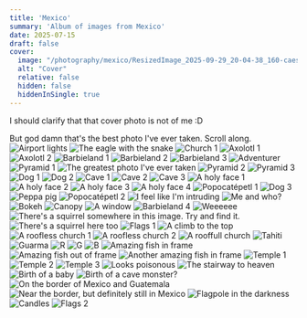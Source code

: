 ```yaml
---
title: 'Mexico'
summary: 'Album of images from Mexico'
date: 2025-07-15
draft: false
cover:
  image: "/photography/mexico/ResizedImage_2025-09-29_20-04-38_160-caesium.jpg"
  alt: "Cover"
  relative: false
  hidden: false
  hiddenInSingle: true
---
```

I should clarify that that cover photo is not of me :D

But god damn that's the best photo I've ever taken. Scroll along.
![](/photography/mexico/ResizedImage_2025-09-29_20-01-39_125-caesium.jpg "Airport lights")
![](/photography/mexico/ResizedImage_2025-09-29_20-01-56_127-caesium.jpg "The eagle with the snake")
![](/photography/mexico/ResizedImage_2025-09-29_20-02-20_133-caesium.jpg "Church 1")
![](/photography/mexico/ResizedImage_2025-09-29_20-02-44_139-caesium.jpg "Axolotl 1 ")
![](/photography/mexico/ResizedImage_2025-09-29_20-02-56_142-caesium.jpg "Axolotl 2" )
![](/photography/mexico/ResizedImage_2025-09-29_20-03-36_151-caesium.jpg "Barbieland 1")
![](/photography/mexico/ResizedImage_2025-09-29_20-03-40_152-caesium.jpg "Barbieland 2")
![](/photography/mexico/ResizedImage_2025-09-29_20-03-46_154-caesium.jpg "Barbieland 3")
![](/photography/mexico/ResizedImage_2025-09-29_20-03-51_155-caesium.jpg "Adventurer")
![](/photography/mexico/ResizedImage_2025-09-29_20-04-00_157-caesium.jpg "Pyramid 1")
![](/photography/mexico/ResizedImage_2025-09-29_20-04-38_160-caesium.jpg "The greatest photo I've ever taken")
![](/photography/mexico/ResizedImage_2025-09-29_20-04-46_162-caesium.jpg "Pyramid 2")
![](/photography/mexico/ResizedImage_2025-09-29_20-05-20_164-caesium.jpg "Pyramid 3")
![](/photography/mexico/ResizedImage_2025-09-29_20-05-33_167-caesium.jpg "Dog 1")
![](/photography/mexico/ResizedImage_2025-09-29_20-05-37_168-caesium.jpg "Dog 2")
![](/photography/mexico/ResizedImage_2025-09-29_20-05-48_170-caesium.jpg "Cave 1")
![](/photography/mexico/ResizedImage_2025-09-29_20-05-55_171-caesium.jpg "Cave 2")
![](/photography/mexico/ResizedImage_2025-09-29_20-05-59_172-caesium.jpg "Cave 3")
![](/photography/mexico/ResizedImage_2025-09-29_20-06-14_175-caesium.jpg "A holy face 1")
![](/photography/mexico/ResizedImage_2025-09-29_20-06-22_176-caesium.jpg "A holy face 2")
![](/photography/mexico/ResizedImage_2025-09-29_20-06-27_177-caesium.jpg "A holy face 3")
![](/photography/mexico/ResizedImage_2025-09-29_20-06-47_181-caesium.jpg "A holy face 4")
![](/photography/mexico/ResizedImage_2025-09-29_20-06-32_178-caesium.jpg "Popocatépetl 1")
![](/photography/mexico/ResizedImage_2025-09-29_20-06-38_179-caesium.jpg "Dog 3")
![](/photography/mexico/ResizedImage_2025-09-29_20-06-42_180-caesium.jpg "Peppa pig")
![](/photography/mexico/ResizedImage_2025-09-29_20-06-52_182-caesium.jpg "Popocatépetl 2")
![](/photography/mexico/ResizedImage_2025-09-29_20-07-02_184-caesium.jpg "I feel like I'm intruding")
![](/photography/mexico/ResizedImage_2025-09-29_20-07-11_186-caesium.jpg "Me and who?")
![](/photography/mexico/ResizedImage_2025-09-29_20-07-30_190-caesium.jpg "Bokeh")
![](/photography/mexico/ResizedImage_2025-09-29_20-07-34_191-caesium.jpg "Canopy")
![](/photography/mexico/ResizedImage_2025-09-29_20-08-11_199-caesium.jpg "A window")
![](/photography/mexico/ResizedImage_2025-09-29_20-08-18_201-caesium.jpg "Barbieland 4")
![](/photography/mexico/ResizedImage_2025-09-29_20-08-25_202-caesium.jpg "Weeeeee")
![](/photography/mexico/ResizedImage_2025-09-29_20-08-38_205-caesium.jpg "There's a squirrel somewhere in this image. Try and find it.")
![](/photography/mexico/ResizedImage_2025-09-29_20-08-44_206-caesium.jpg "There's a squirrel here too")
![](/photography/mexico/ResizedImage_2025-09-29_20-08-58_208-caesium.jpg "Flags 1")
![](/photography/mexico/ResizedImage_2025-09-29_20-09-14_211-caesium.jpg "A climb to the top")
![](/photography/mexico/ResizedImage_2025-09-29_20-09-18_212-caesium.jpg "A roofless church 1")
![](/photography/mexico/ResizedImage_2025-09-29_20-09-23_213-caesium.jpg "A roofless church 2")
![](/photography/mexico/ResizedImage_2025-09-29_20-09-27_214-caesium.jpg "A rooffull church")
![](/photography/mexico/ResizedImage_2025-09-29_20-09-31_215-caesium.jpg "Tahiti")
![](/photography/mexico/ResizedImage_2025-09-29_20-09-35_216-caesium.jpg "Guarma")
![](/photography/mexico/ResizedImage_2025-09-29_20-10-11_222-caesium.jpg "R" )
![](/photography/mexico/ResizedImage_2025-09-29_20-10-19_223-caesium.jpg "G")
![](/photography/mexico/ResizedImage_2025-09-29_20-10-03_221-caesium.jpg "B")
![](/photography/mexico/ResizedImage_2025-09-29_20-10-29_225-caesium.jpg "Amazing fish in frame")
![](/photography/mexico/ResizedImage_2025-09-29_20-10-37_227-caesium.jpg "Amazing fish out of frame")
![](/photography/mexico/ResizedImage_2025-09-29_20-10-43_229-caesium.jpg "Another amazing fish in frame")
![](/photography/mexico/ResizedImage_2025-09-29_20-10-55_232-caesium.jpg "Temple 1")
![](/photography/mexico/ResizedImage_2025-09-29_20-11-06_234-caesium.jpg "Temple 2")
![](/photography/mexico/ResizedImage_2025-09-29_20-11-14_236-caesium.jpg "Temple 3")
![](/photography/mexico/ResizedImage_2025-09-29_20-11-19_237-caesium.jpg "Looks poisonous")
![](/photography/mexico/ResizedImage_2025-09-29_20-11-31_239-caesium.jpg "The stairway to heaven")
![](/photography/mexico/ResizedImage_2025-09-29_20-11-42_242-caesium.jpg "Birth of a baby")
![](/photography/mexico/ResizedImage_2025-09-29_20-11-46_243-caesium.jpg "Birth of a cave monster?")
![](/photography/mexico/ResizedImage_2025-09-29_20-12-33_254-caesium.jpg "On the border of Mexico and Guatemala" )
![](/photography/mexico/ResizedImage_2025-09-29_20-12-43_256-caesium.jpg "Near the border, but definitely still in Mexico")
![](/photography/mexico/ResizedImage_2025-09-29_20-12-58_258-caesium.jpg "Flagpole in the darkness")
![](/photography/mexico/ResizedImage_2025-09-29_20-13-03_259-caesium.jpg "Candles")
![](/photography/mexico/ResizedImage_2025-09-29_20-13-07_260-caesium.jpg "Flags 2")